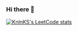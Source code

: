 ### Hi there 👋
[![KnlnKS's LeetCode stats](https://leetcode-stats-six.vercel.app/?username=gogotape&theme=dark)](https://github.com/KnlnKS/leetcode-stats)
<!--
**gogotape/gogotape** is a ✨ _special_ ✨ repository because its `README.md` (this file) appears on your GitHub profile.

Here are some ideas to get you started:

- 🔭 I’m currently working on ...
- 🌱 I’m currently learning ...
- 👯 I’m looking to collaborate on ...
- 🤔 I’m looking for help with ...
- 💬 Ask me about ...
- 📫 How to reach me: ...
- 😄 Pronouns: ...
- ⚡ Fun fact: ...
-->

